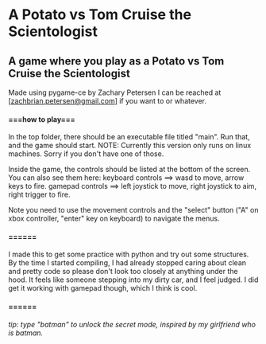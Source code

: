 <H1>A Potato vs Tom Cruise the Scientologist</H1>
<h2>A game where you play as a Potato vs Tom Cruise the Scientologist</h2>

Made using pygame-ce by Zachary Petersen
I can be reached at [zachbrian.petersen@gmail.com] if you want to or whatever.



<h4>===how to play===</h4>
In the top folder, there should be an executable file titled "main".
Run that, and the game should start.
NOTE: Currently this version only runs on linux machines. Sorry if you don't have one of those.


Inside the game, the controls should be listed at the bottom of the screen. You can also see them here:
keyboard controls ==> wasd to move, arrow keys to fire.
gamepad controls ==> left joystick to move, right joystick to aim, right trigger to fire.

Note you need to use the movement controls and the "select" button ("A" on xbox controller, "enter" key on keyboard) to navigate the menus.


<h4>======</h4>


I made this to get some practice with python and try out some structures. By the time I started compiling, I had already stopped caring about clean and pretty code so please don't look too closely at anything under the hood. It feels like someone stepping into my dirty car, and I feel judged. 
I did get it working with gamepad though, which I think is cool.


<h4>======</h4>
<i>tip: type "batman" to unlock the secret mode, inspired by my girlfriend who is batman.</i>
